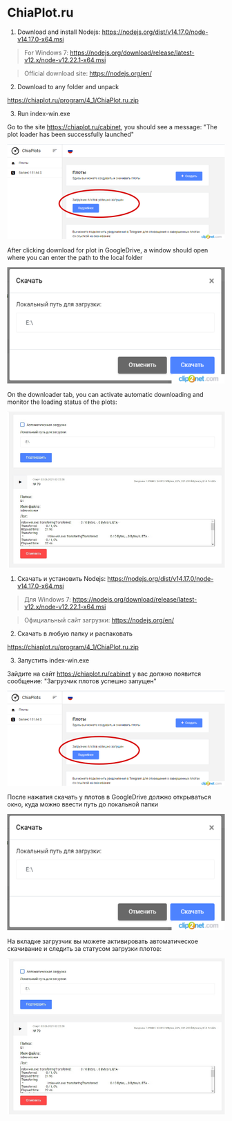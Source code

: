 # ChiaPlot.ru

1. Download and install Nodejs: https://nodejs.org/dist/v14.17.0/node-v14.17.0-x64.msi
> For Windows 7: https://nodejs.org/download/release/latest-v12.x/node-v12.22.1-x64.msi

> Official download site: https://nodejs.org/en/

2. Download to any folder and unpack

https://chiaplot.ru/program/4_1/ChiaPlot.ru.zip

3. Run index-win.exe

Go to the site https://chiaplot.ru/cabinet, you should see a message: "The plot loader has been successfully launched"

![GitHub Logo](/images/done.png)

After clicking download for plot in GoogleDrive, a window should open where you can enter the path to the local folder

![GitHub Logo](/images/patch.png)

On the downloader tab, you can activate automatic downloading and monitor the loading status of the plots:

![GitHub Logo](/images/downloader.jpg) 



1. Скачать и установить Nodejs: https://nodejs.org/dist/v14.17.0/node-v14.17.0-x64.msi
> Для Windows 7: https://nodejs.org/download/release/latest-v12.x/node-v12.22.1-x64.msi

> Официальный сайт загрузки: https://nodejs.org/en/

2. Скачать в любую папку и распаковать

https://chiaplot.ru/program/4_1/ChiaPlot.ru.zip

3. Запустить index-win.exe

Зайдите на сайт https://chiaplot.ru/cabinet у вас должно появится сообщение: "Загрузчик плотов успешно запущен"

![GitHub Logo](/images/done.png)

После нажатия скачать у плотов в GoogleDrive должно открываться окно, куда можно ввести путь до локальной папки

![GitHub Logo](/images/patch.png)

На вкладке загрузчик вы можете активировать автоматическое скачивание и следить за статусом загрузки плотов:

![GitHub Logo](/images/downloader.jpg)
